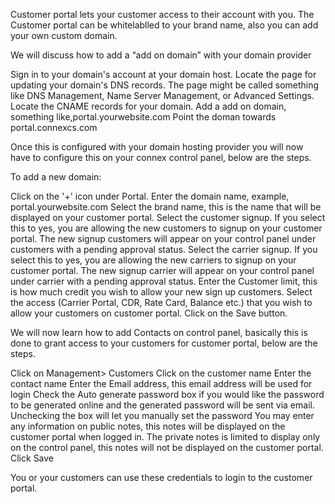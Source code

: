 Customer portal lets your customer access to their account with you. The Customer portal can be whitelablled to your brand name, also you can add your own custom domain.

We will discuss how to add a “add on domain” with your domain provider

Sign in to your domain's account at your domain host.
Locate the page for updating your domain's DNS records.
The page might be called something like DNS Management, Name Server Management, or Advanced Settings.
Locate the CNAME records for your domain.
Add a add on domain, something like,portal.yourwebsite.com
Point the doman towards portal.connexcs.com

Once this is configured with your domain hosting provider you will now have to configure this on your connex control panel, below are the steps.

To add a new domain:

Click on the '+' icon under Portal.
Enter the domain name, example, portal.yourwebsite.com
Select the brand name, this is the name that will be displayed on your customer portal.
Select the customer signup. If you select this to yes, you are allowing the new customers to signup on your customer portal. The new signup customers will appear on your control panel under customers with a pending approval status.
Select the carrier signup. If you select this to yes, you are allowing the new carriers to signup on your customer portal. The new signup carrier will appear on your control panel under carrier with a pending approval status.
Enter the Customer limit, this is how much credit you wish to allow your new sign up customers.
Select the access (Carrier Portal, CDR, Rate Card, Balance etc.) that you wish to allow your customers on customer portal.
Click on the Save button.





We will now learn how to add Contacts on control panel, basically this is done to grant access to your customers for customer portal, below are the steps.

Click on Management> Customers
Click on the customer name
Enter the contact name
Enter the Email address, this email address will be used for login
Check the Auto generate password box if you would like the password to be generated online and the generated password will be sent via email. Unchecking the box will let you manually set the password
You may enter any information on public notes, this notes will be displayed on the customer portal when logged in. The private notes is limited to display only on the control panel, this notes will not be displayed on the customer portal.
Click Save

You or your customers can use these credentials to login to the customer portal.
